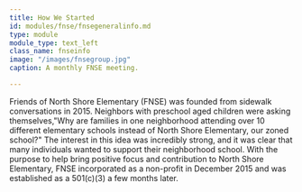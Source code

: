 ```yaml
---
title: How We Started
id: modules/fnse/fnsegeneralinfo.md
type: module
module_type: text_left
class_name: fnseinfo
image: "/images/fnsegroup.jpg"
caption: A monthly FNSE meeting.

---
```

Friends of North Shore Elementary (FNSE) was founded from sidewalk conversations in 2015. Neighbors with preschool aged children were asking themselves,"Why are families in one neighborhood attending over 10 different elementary schools instead of North Shore Elementary, our zoned school?" The interest in this idea was incredibly strong, and it was clear that many individuals wanted to support their neighborhood school. With the purpose to help bring positive focus and contribution to North Shore Elementary, FNSE incorporated as a non-profit in December 2015 and was established as a 501(c)(3) a few months later.